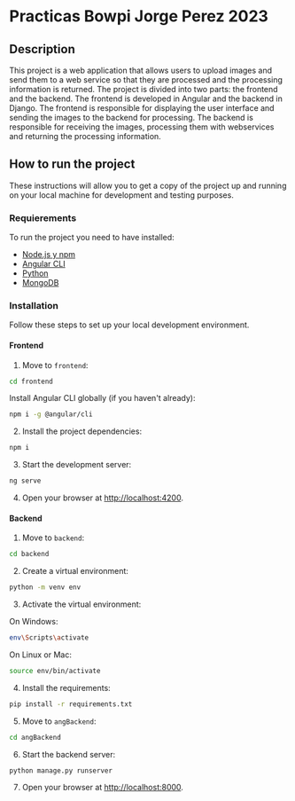 # Practicas Bowpi Jorge Perez 2023

## Description

This project is a web application that allows users to upload images and send them to a web service so that they are processed and the processing information is returned. The project is divided into two parts: the frontend and the backend. The frontend is developed in Angular and the backend in Django. The frontend is responsible for displaying the user interface and sending the images to the backend for processing. The backend is responsible for receiving the images, processing them with webservices and returning the processing information.

## How to run the project

These instructions will allow you to get a copy of the project up and running on your local machine for development and testing purposes.

### Requierements

To run the project you need to have installed:

- [Node.js y npm](https://nodejs.org/es/download/)
- [Angular CLI](https://angular.io/cli)
- [Python](https://www.python.org/downloads/)
- [MongoDB](https://www.mongodb.com/try/download/community)

### Installation

Follow these steps to set up your local development environment.

#### Frontend

1. Move to `frontend`:

```bash
cd frontend
```

Install Angular CLI globally (if you haven't already):

```bash
npm i -g @angular/cli
```

2. Install the project dependencies:

```bash
npm i
```

3. Start the development server:

```bash
ng serve
```

4. Open your browser at [http://localhost:4200](http://localhost:4200).

#### Backend

1. Move to `backend`:

```bash
cd backend
```

2. Create a virtual environment:

```bash
python -m venv env
```

3. Activate the virtual environment:

On Windows:

```bash
env\Scripts\activate
```

On Linux or Mac:

```bash
source env/bin/activate
```

4. Install the requirements:

```bash
pip install -r requirements.txt
```

5. Move to `angBackend`:

```bash
cd angBackend
```

6. Start the backend server:

```bash
python manage.py runserver
```

7. Open your browser at [http://localhost:8000](http://localhost:8000).
